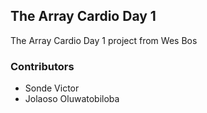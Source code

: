 ## The Array Cardio Day 1
The Array Cardio Day 1 project from Wes Bos

### Contributors 
- Sonde Victor
- Jolaoso Oluwatobiloba